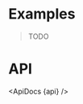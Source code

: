 <script lang="ts">
	import { ApiDocs } from 'svelte-ux';

	import api from '$lib/components/ChartClipPath.svelte?raw&sveld';

	import Chart, { Svg } from '$lib/components/Chart.svelte';

	import Preview from '$lib/docs/Preview.svelte';
</script>

# Examples

> TODO

# API

<ApiDocs {api} />
